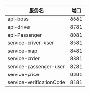 | 服务名                      | 端口   |
|--------------------------|------|
| api-boss                 | 8681 |
| api-driver               | 8781 |
| api-Passenger            | 8081 |
| service-driver-user      | 8581 |
| service-map              | 8481 |
| service-order            | 8881 |
| service-passenger-user   | 8281 |
| service-price            | 8381 |
| service-verificationCode | 8181 |









 



